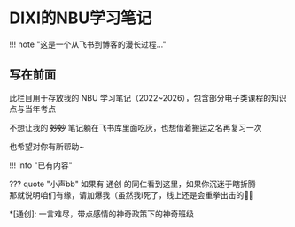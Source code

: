 

# DIXI的NBU学习笔记

<div id="progress-container">
  <div id="progress-bar"></div>
</div>

!!! note "这是一个从飞书到博客的漫长过程..."

## 写在前面  
  此栏目用于存放我的 NBU 学习笔记（2022~2026），包含部分电子类课程的知识点与当年考点  
  
  不想让我的 ~~妙妙~~ 笔记躺在飞书库里面吃灰，也想借着搬运之名再复习一次    
  
  也希望对你有所帮助~  

!!! info "已有内容"

??? quote "小声bb"
    如果有 通创 的同仁看到这里，如果你沉迷于瞎折腾  
    那就说明咱们有缘，请加爆我（虽然我i死了，线上还是会重拳出击的🧙‍♀️

*[通创]: 一言难尽，带点感情的神奇政策下的神奇班级
